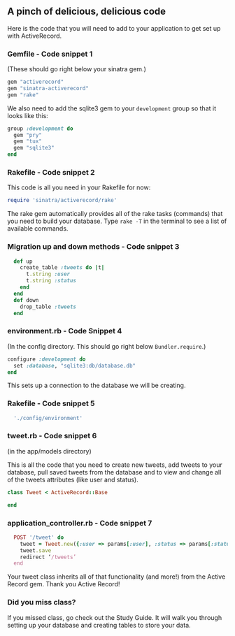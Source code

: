 

## A pinch of delicious, delicious code

Here is the code that you will need to add to your application to get set up with ActiveRecord.

### Gemfile - Code snippet 1
(These should go right below your sinatra gem.)

```ruby 
gem "activerecord"
gem "sinatra-activerecord"
gem "rake"
```

We also need to add the sqlite3 gem to your `development` group so that it looks like this:

```ruby
group :development do
  gem "pry"
  gem "tux"
  gem "sqlite3"
end
```

### Rakefile - Code snippet 2

This code is all you need in your Rakefile for now:

```ruby
require 'sinatra/activerecord/rake' 
```

The rake gem automatically provides all of the rake tasks (commands) that you need to build your database. Type `rake -T` in the terminal to see a list of available commands.

### Migration up and down methods - Code snippet 3
```ruby
  def up
    create_table :tweets do |t|
      t.string :user
      t.string :status
    end
  end
  def down
    drop_table :tweets
  end
```

### environment.rb  - Code Snippet 4
(In the config directory. This should go right below `Bundler.require`.)

```ruby
configure :development do
  set :database, "sqlite3:db/database.db"
end
```

This sets up a connection to the database we will be creating.

### Rakefile - Code snippet 5
```ruby
  './config/environment'
```


### tweet.rb - Code snippet 6
(in the app/models directory)

This is all the code that you need to create new tweets, add tweets to your database, pull saved tweets from the database and to view and change all of the tweets attributes (like user and status).

```ruby
class Tweet < ActiveRecord::Base

end
```

### application_controller.rb - Code snippet 7

```ruby
  POST '/tweet' do
    tweet = Tweet.new({:user => params[:user], :status => params[:status]})
    tweet.save
    redirect ‘/tweets’
  end

```

Your tweet class inherits all of that functionality (and more!) from the Active Record gem. Thank you Active Record!

### Did you miss class?

If you missed class, go check out the Study Guide. It will walk you through setting up your database and creating tables to store your data.

